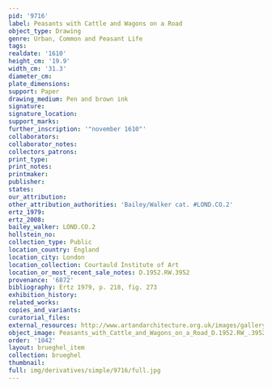 ```yaml
---
pid: '9716'
label: Peasants with Cattle and Wagons on a Road
object_type: Drawing
genre: Urban, Common and Peasant Life
tags: 
realdate: '1610'
height_cm: '19.9'
width_cm: '31.3'
diameter_cm: 
plate_dimensions: 
support: Paper
drawing_medium: Pen and brown ink
signature: 
signature_location: 
support_marks: 
further_inscription: '"november 1610"'
collaborators: 
collaborator_notes: 
collectors_patrons: 
print_type: 
print_notes: 
printmaker: 
publisher: 
states: 
our_attribution: 
other_attribution_authorities: 'Bailey/Walker cat. #LOND.CO.2'
ertz_1979: 
ertz_2008: 
bailey_walker: LOND.CO.2
hollstein_no: 
collection_type: Public
location_country: England
location_city: London
location_collection: Courtauld Institute of Art
location_or_most_recent_sale_notes: D.1952.RW.3952
provenance: '6872'
bibliography: Ertz 1979, p. 218, fig. 273
exhibition_history: 
related_works: 
copies_and_variants: 
curatorial_files: 
external_resources: http://www.artandarchitecture.org.uk/images/gallery/c0a8ef49.html
object_image: Peasants_with_Cattle_and_Wagons_on_a_Road_D.1952.RW_.3952_Courtauld.jpg
order: '1042'
layout: brueghel_item
collection: brueghel
thumbnail: 
full: img/derivatives/simple/9716/full.jpg
---
```

